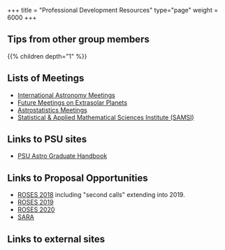+++
title = "Professional Development Resources"
type="page"
weight = 6000
+++

## Tips from other group members
{{% children depth="1" %}}

## Lists of Meetings
- [International Astronomy Meetings](http://www.cadc-ccda.hia-iha.nrc-cnrc.gc.ca/en/meetings/)
- [Future Meetings on Extrasolar Planets](http://exoplanet.eu/meetings/)
- [Astrostatistics Meetings](https://asaip.psu.edu/meetings)
- [Statistical & Applied Mathematical Sciences Institute (SAMSI)](https://www.samsi.info/)

## Links to PSU sites
- [PSU Astro Graduate Handbook](https://astro.psu.edu/images/pdfs/Graduate-Student-Handbook-2)

## Links to Proposal Opportunities
- [ROSES 2018](https://nspires.nasaprs.com/external/viewrepositorydocument/cmdocumentid=604138/solicitationId=%7B269E574F-3BCA-0221-96A6-AFA618145EE4%7D/viewSolicitationDocument=1/Table%202%202018%20amend71.html) including "second calls" extending into 2019.
- [ROSES 2019](https://nspires.nasaprs.com/external/viewrepositorydocument/cmdocumentid=660371/solicitationId=%7BABB576B8-F844-25E0-AD23-9E94AAC04AE1%7D/viewSolicitationDocument=1/Table%202%202019.html)
- [ROSES 2020](http://solicitation.nasaprs.com/ROSES2020)
- [SARA](https://science.nasa.gov/researchers/sara/grant-solicitations)


## Links to external sites
